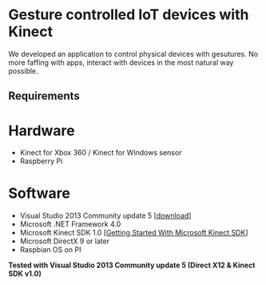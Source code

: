 # Gesture controlled IoT devices with Kinect
We developed an application to control physical devices with gesutures. No more faffing with apps, interact with devices in the most natural way possible. 

## Requirements

# Hardware
- Kinect for Xbox 360 / Kinect for Windows sensor
- Raspberry Pi

# Software
- Visual Studio 2013 Community update 5 [[download](https://www.visualstudio.com/en-us/news/releasenotes/vs2013-community-vs#download-visual-studio-2013-community)]
- Microsoft .NET Framework 4.0 
- Microsoft Kinect SDK 1.0 [[Getting Started With Microsoft Kinect SDK](https://github.com/alwynmathew/Kinect-for-windows/blob/master/README.md#getting-started-with-microsoft-kinect-sdk-10)]
- Microsoft DirectX 9 or later
- Raspbian OS on PI


**Tested with Visual Studio 2013 Community update 5 (Direct X12 & Kinect SDK v1.0)**
